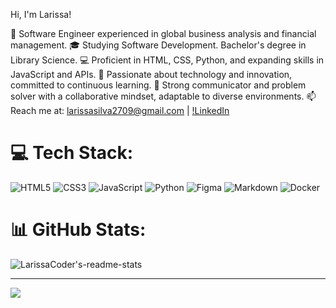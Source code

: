 Hi, I'm Larissa!

🚀 Software Engineer experienced in global business analysis and financial management.
🎓 Studying Software Development. Bachelor's degree in Library Science.
💻 Proficient in HTML, CSS, Python, and expanding skills in JavaScript and APIs.
🌱 Passionate about technology and innovation, committed to continuous learning.
👥 Strong communicator and problem solver with a collaborative mindset, adaptable to diverse environments.
📫 Reach me at: [larissasilva2709@gmail.com](mailto:larissasilva2709@gmail.com) | [!LinkedIn](https://www.linkedin.com/in/larissa-regina-da-silva) 


# 💻 Tech Stack:
![HTML5](https://img.shields.io/badge/html5-%23E34F26.svg?style=for-the-badge&logo=html5&logoColor=white) ![CSS3](https://img.shields.io/badge/css3-%231572B6.svg?style=for-the-badge&logo=css3&logoColor=white) ![JavaScript](https://img.shields.io/badge/javascript-%23323330.svg?style=for-the-badge&logo=javascript&logoColor=%23F7DF1E) ![Python](https://img.shields.io/badge/python-3670A0?style=for-the-badge&logo=python&logoColor=ffdd54) ![Figma](https://img.shields.io/badge/figma-%23F24E1E.svg?style=for-the-badge&logo=figma&logoColor=white) ![Markdown](https://img.shields.io/badge/markdown-%23000000.svg?style=for-the-badge&logo=markdown&logoColor=white) ![Docker](https://img.shields.io/badge/docker-%230db7ed.svg?style=for-the-badge&logo=docker&logoColor=white) 

# 📊 GitHub Stats:
![LarissaCoder's-readme-stats](https://github-readme-stats.vercel.app/api?username=larissacoder&show_icons=true&hide=contribs,prs&cache_seconds=86400&theme=neon)

---
[![](https://visitcount.itsvg.in/api?id=larissacoder&icon=0&color=0)](https://visitcount.itsvg.in)

<!-- Proudly created with GPRM ( https://gprm.itsvg.in ) badges: https://github.com/Ileriayo/markdown-badges-->
